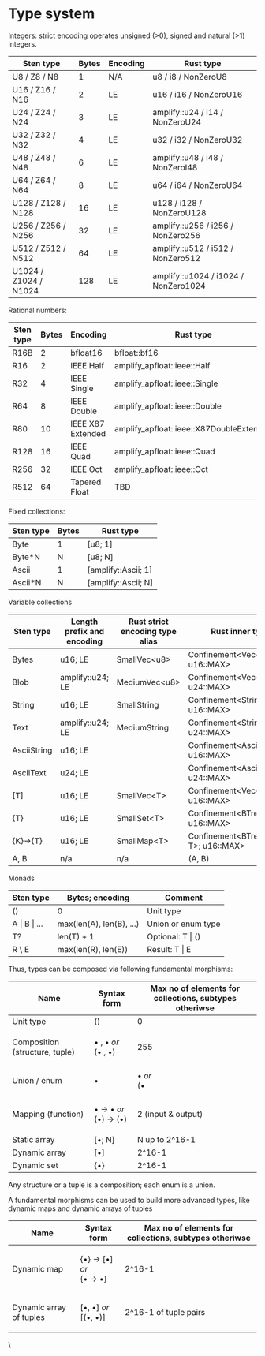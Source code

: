 # Type system

Integers: strict encoding operates unsigned (>0), signed and natural (>1) integers.

| Sten type             | Bytes | Encoding | Rust type                            |
| --------------------- | ----- | -------- | ------------------------------------ |
| U8 / Z8 / N8          | 1     | N/A      | u8 / i8 / NonZeroU8                  |
| U16 / Z16 / N16       | 2     | LE       | u16 / i16 / NonZeroU16               |
| U24 / Z24 / N24       | 3     | LE       | amplify::u24 / i14 / NonZeroU24      |
| U32 / Z32 / N32       | 4     | LE       | u32 / i32 / NonZeroU32               |
| U48 / Z48 / N48       | 6     | LE       | amplify::u48 / i48 / NonZeroI48      |
| U64 / Z64 / N64       | 8     | LE       | u64 / i64 / NonZeroU64               |
| U128 / Z128 / N128    | 16    | LE       | u128 / i128 / NonZeroU128            |
| U256 / Z256 / N256    | 32    | LE       | amplify::u256 / i256 / NonZero256    |
| U512 / Z512 / N512    | 64    | LE       | amplify::u512 / i512 / NonZero512    |
| U1024 / Z1024 / N1024 | 128   | LE       | amplify::u1024 / i1024 / NonZero1024 |

Rational numbers:

| Sten type | Bytes | Encoding          | Rust type                                 |
| --------- | ----- | ----------------- | ----------------------------------------- |
| R16B      | 2     | bfloat16          | bfloat::bf16                              |
| R16       | 2     | IEEE Half         | amplify\_apfloat::ieee::Half              |
| R32       | 4     | IEEE Single       | amplify\_apfloat::ieee::Single            |
| R64       | 8     | IEEE Double       | amplify\_apfloat::ieee::Double            |
| R80       | 10    | IEEE X87 Extended | amplify\_apfloat::ieee::X87DoubleExtended |
| R128      | 16    | IEEE Quad         | amplify\_apfloat::ieee::Quad              |
| R256      | 32    | IEEE Oct          | amplify\_apfloat::ieee::Oct               |
| R512      | 64    | Tapered Float     | TBD                                       |

Fixed collections:

| Sten type | Bytes | Rust type            |
| --------- | ----- | -------------------- |
| Byte      | 1     | \[u8; 1]             |
| Byte\*N   | N     | \[u8; N]             |
| Ascii     | 1     | \[amplify::Ascii; 1] |
| Ascii\*N  | N     | \[amplify::Ascii; N] |

Variable collections

| Sten type   | Length prefix and encoding | Rust strict encoding type alias | Rust inner type                         |
| ----------- | -------------------------- | ------------------------------- | --------------------------------------- |
| Bytes       | u16; LE                    | SmallVec\<u8>                   | Confinement\<Vec\<u8>; u16::MAX>        |
| Blob        | amplify::u24; LE           | MediumVec\<u8>                  | Confinement\<Vec\<u8>; u24::MAX>        |
| String      | u16; LE                    | SmallString                     | Confinement\<String; u16::MAX>          |
| Text        | amplify::u24; LE           | MediumString                    | Confinement\<String; u24::MAX>          |
| AsciiString | u16; LE                    |                                 | Confinement\<AsciiChar; u16::MAX>       |
| AsciiText   | u24; LE                    |                                 | Confinement\<AsciiChar; u24::MAX>       |
| \[T]        | u16; LE                    | SmallVec\<T>                    | Confinement\<Vec\<T>; u16::MAX>         |
| {T}         | u16; LE                    | SmallSet\<T>                    | Confinement\<BTreeSet\<T>; u16::MAX>    |
| {K}->{T}    | u16; LE                    | SmallMap\<T>                    | Confinement\<BTreeMap\<K, T>; u16::MAX> |
| A, B        | n/a                        | n/a                             | (A, B)                                  |

Monads

| Sten type     | Bytes; encoding          | Comment            |
| ------------- | ------------------------ | ------------------ |
| ()            | 0                        | Unit type          |
| A \| B \| ... | max(len(A), len(B), ...) | Union or enum type |
| T?            | len(T) + 1               | Optional: T \| ()  |
| R \ E         | max(len(R), len(E))      | Result: T \| E     |

Thus, types can be composed via following fundamental morphisms:

| Name                           | Syntax form                              | Max no of elements for collections, subtypes otheriwse |
| ------------------------------ | ---------------------------------------- | ------------------------------------------------------ |
| Unit type                      | ()                                       | 0                                                      |
| Composition (structure, tuple) | <p>• , • <em>or</em><br>(• , •)</p>      | 255                                                    |
| Union / enum                   | <p>• | • <em>or</em><br>(• | •)</p>      | 255                                                    |
| Mapping (function)             | <p>• -> • <em>or</em><br>(•) -> (•) </p> | 2 (input & output)                                     |
| Static array                   | \[•; N]                                  | N up to 2^16-1                                         |
| Dynamic array                  | \[•]                                     | 2^16-1                                                 |
| Dynamic set                    | {•}                                      | 2^16-1                                                 |

Any structure or a tuple is a composition; each enum is a union.

A fundamental morphisms can be used to build more advanced types, like dynamic maps and dynamic arrays of tuples

| Name                    | Syntax form                               | Max no of elements for collections, subtypes otheriwse |
| ----------------------- | ----------------------------------------- | ------------------------------------------------------ |
| Dynamic map             | <p>{•} -> [•] <em>or</em><br>{• -> •}</p> | 2^16-1                                                 |
| Dynamic array of tuples | <p>[•, •] <em>or</em><br>[(•, •)]</p>     | 2^16-1 of tuple pairs                                  |

\
